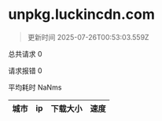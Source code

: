 
  # unpkg.luckincdn.com

  > 更新时间 2025-07-26T00:53:03.559Z
  
  总共请求 0

  请求报错 0

  平均耗时 NaNms

|城市|ip|下载大小|速度|
|-----|----------|---|---|

  